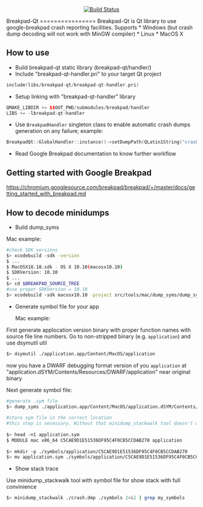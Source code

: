 <p align="center">
    <a href="https://travis-ci.org/pixraider/breakpad-qt">
        <img src="https://travis-ci.org/pixraider/breakpad-qt.svg?branch=master"
             alt="Build Status">
    </a>
</p>    
Breakpad-Qt
================
Breakpad-Qt is Qt library to use google-breakpad crash reporting facilities. Supports
* Windows (but crash dump decoding will not work with MinGW compiler)
* Linux
* MacOS X

How to use
----------------
* Build breakpad-qt static library (breakpad-qt/handler/)
* Include "breakpad-qt-handler.pri" to your target Qt project
```c++
include(libs/breakpad-qt/breakpad-qt-handler.pri)
```
* Setup linking with "breakpad-qt-handler" library
```c++
QMAKE_LIBDIR += $$OUT_PWD/submodules/breakpad/handler
LIBS += -lbreakpad-qt-handler
```
* Use ```BreakpadHandler``` singleton class to enable automatic crash dumps generation on any failure; example:
```c++
BreakpadQt::GlobalHandler::instance()->setDumpPath(QLatin1String("crashes"));
```
* Read Google Breakpad documentation to know further workflow

Getting started with Google Breakpad
----------------
https://chromium.googlesource.com/breakpad/breakpad/+/master/docs/getting_started_with_breakpad.md

How to decode minidumps
----------------
* Build dump_syms

 Mac example:
```sh
#check SDK versions
$> xcodebuild -sdk -version
$ ...
$ MacOSX10.10.sdk - OS X 10.10(macosx10.10)
$ SDKVersion: 10.10
$ ...
$> cd $BREAKPAD_SOURCE_TREE
#use proper SDKVersion = 10.10
$> xcodebuild -sdk macosx10.10 -project src/tools/mac/dump_syms/dump_syms.xcodeproj -configuration Release -target dump_syms ARCHS=x86_64 ONLY_ACTIVE_ARCH=YES MACOSX_DEPLOYMENT_TARGET=10.10 GCC_VERSION=com.apple.compilers.llvm.clang.1_0
```
* Generate symbol file for your app
	
	Mac example:
	
First generate applocation version binary with proper function names with source file line numbers.
Go to non-stripped binary (e.g. ```application```) and use dsymutil util
```sh
$> dsymutil ./application.app/Content/MacOS/application
```
now you have a DWARF debugging format version of you ```application``` at "application.dSYM/Contents/Resources/DWARF/application" near original binary
	
Next  generate symbol file:
```sh
#generate .sym file
$> dump_syms ./application.app/Content/MacOS/application.dSYM/Contents/Resources/DWARF/application > ./application.app/Content/MacOS/application.sym
			 
#store sym file in the correct location
#this step is necessary. Without that minidump_stackwalk tool doesn't work
			 
$> head -n1 application.sym
$ MODULE mac x86_64 C5CAE9D1E51536DF95C4F0CB5CCDAB270 application
			 
$> mkdir -p ./symbols/application/C5CAE9D1E51536DF95C4F0CB5CCDAB270
$> mv application.sym ./symbols/application/C5CAE9D1E51536DF95C4F0CB5CCDAB270
```
	 
* Show stack trace 

Use minidump_stackwalk tool with symbol file for show stack with full convinience	
```sh
$> minidump_stackwalk ./crash.dmp ./symbols 2>&1 | grep my_symbols
```
